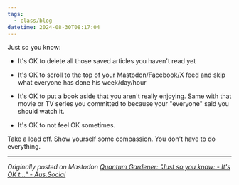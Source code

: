```yaml
---
tags:
  - class/blog
datetime: 2024-08-30T08:17:04
---
```

Just so you know:

- It's OK to delete all those saved articles you haven't read yet

- It's OK to scroll to the top of your Mastodon/Facebook/X feed and skip what everyone has done his week/day/hour

- It's OK to put a book aside that you aren't really enjoying. Same with that movie or TV series you committed to because your "everyone" said you should watch it.

- It's OK to not feel OK sometimes.

Take a load off. Show yourself some compassion. You don't have to do everything.

---
*Originally posted on Mastodon [Quantum Gardener: "Just so you know: - It's OK t…" - Aus.Social](https://aus.social/@dcbuchan/113043764919722138)*